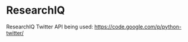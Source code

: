 ResearchIQ
==========

ResearchIQ
Twitter API being used: https://code.google.com/p/python-twitter/ 